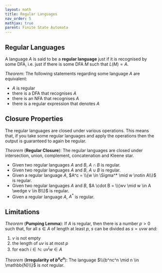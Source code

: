 ```yaml
---
layout: math
title: Regular Languages
nav_order: 5
mathjax: true
parent: Finite State Automata
---
```


## Regular Languages

A language $A$ is said to be a __regular language__ just if it is recognised by some DFA, i.e. just if there is some DFA $M$ such that $L(M) = A$.

*Theorem*: The following statements regarding some language $A$ are equivalent:
  * $A$ is regular
  * there is a DFA that recognises $A$
  * there is an NFA that recognises $A$
  * there is a regular expression that denotes $A$

## Closure Properties

The regular languages are closed under various operations.  This means that, if you take some regular languages and apply the operations then the output is guaranteed to again be regular.

*Theorem* (__Regular Closure__): The regular languages are closed under intersection, union, complement, concatenation and Kleene star.
  * Given two regular languages $A$ and $B$, $A \cap B$ is regular.
  * Given two regular languages $A$ and $B$, $A \cup B$ is regular.
  * Given a regular language $A$, $A^c = \\{w \in \Sigma^* \mid w \notin A\\}$ is regular.
  * Given two regular languages $A$ and $B$, $A \cdot B = \\{wv \mid w \in A \wedge v \in B\\}$ is regular.
  * Given a regular language $A$, $A^*$ is regular.

## Limitations

*Theorem* (__Pumping Lemma__): If $A$ is regular, then there is a number $p > 0$ such that, for all $s \in A$ of length at least $p$, $s$ can be divided as $s = uvw$ and:
  1. $v$ is not empty
  2. the length of $uv$ is at most $p$
  3. for each $i \in \mathbb{N}$: $uv^iw \in A$

*Theorem* (__Irregularity of $b^nc^n$__): The language $\\{b^nc^n \mid n \in \mathbb{N}\\}$ is *not* regular.
